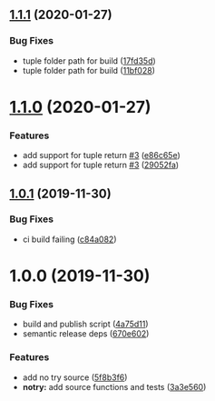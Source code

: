 ## [1.1.1](https://github.com/coly010/notry/compare/v1.1.0...v1.1.1) (2020-01-27)


### Bug Fixes

* tuple folder path for build ([17fd35d](https://github.com/coly010/notry/commit/17fd35d79f12cbfee16c51b44c9fa2c018c6fe00))
* tuple folder path for build ([11bf028](https://github.com/coly010/notry/commit/11bf028e25dca779291266a7a05e4ec47c4c98e8))

# [1.1.0](https://github.com/coly010/notry/compare/v1.0.1...v1.1.0) (2020-01-27)


### Features

* add support for tuple return [#3](https://github.com/coly010/notry/issues/3) ([e86c65e](https://github.com/coly010/notry/commit/e86c65e8c7e18d053ea07666f22a72ac50ee6efa))
* add support for tuple return [#3](https://github.com/coly010/notry/issues/3) ([29052fa](https://github.com/coly010/notry/commit/29052fa7c6419d6d8fcefd9a5a41108336687b7b))

## [1.0.1](https://github.com/coly010/notry/compare/v1.0.0...v1.0.1) (2019-11-30)


### Bug Fixes

* ci build failing ([c84a082](https://github.com/coly010/notry/commit/c84a0825b8ce94fae3223f9bf86a6fb04c859e0b))

# 1.0.0 (2019-11-30)


### Bug Fixes

* build and publish script ([4a75d11](https://github.com/coly010/notry/commit/4a75d111273f5902d45c8b8d04a078d398fe6bc5))
* semantic release deps ([670e602](https://github.com/coly010/notry/commit/670e602aa8c5c6083a189d245bd46aba0f1a7fdd))


### Features

* add no try source ([5f8b3f6](https://github.com/coly010/notry/commit/5f8b3f6390e9dd852a5f097eadc340282098e4aa))
* **notry:** add source functions and tests ([3a3e560](https://github.com/coly010/notry/commit/3a3e560e3927df139a5dc5a81e7525c5ed61d1b8))
